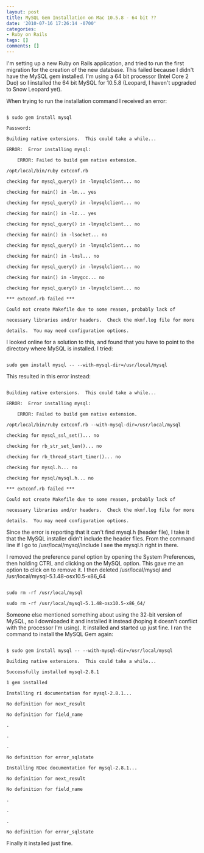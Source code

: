 ```yaml
---
layout: post
title: MySQL Gem Installation on Mac 10.5.8 - 64 bit ??
date: '2010-07-16 17:26:14 -0700'
categories:
- Ruby on Rails
tags: []
comments: []
---
```

I'm setting up a new Ruby on Rails application, and tried to run the first migration for the creation of the new database. This failed because I didn't have the MySQL gem installed. I'm using a 64 bit processor (Intel Core 2 Duo) so I installed the 64 bit MySQL for 10.5.8 (Leopard, I haven't upgraded to Snow Leopard yet).

When trying to run the installation command I received an error:

``` shell

$ sudo gem install mysql

Password:

Building native extensions.  This could take a while...

ERROR:  Error installing mysql:

    ERROR: Failed to build gem native extension.

/opt/local/bin/ruby extconf.rb

checking for mysql_query() in -lmysqlclient... no

checking for main() in -lm... yes

checking for mysql_query() in -lmysqlclient... no

checking for main() in -lz... yes

checking for mysql_query() in -lmysqlclient... no

checking for main() in -lsocket... no

checking for mysql_query() in -lmysqlclient... no

checking for main() in -lnsl... no

checking for mysql_query() in -lmysqlclient... no

checking for main() in -lmygcc... no

checking for mysql_query() in -lmysqlclient... no

*** extconf.rb failed ***

Could not create Makefile due to some reason, probably lack of

necessary libraries and/or headers.  Check the mkmf.log file for more

details.  You may need configuration options.

```

I looked online for a solution to this, and found that you have to point to the directory where MySQL is installed. I tried:

``` shell

sudo gem install mysql -- --with-mysql-dir=/usr/local/mysql

```

This resulted in this error instead:

``` shell

Building native extensions.  This could take a while...

ERROR:  Error installing mysql:

    ERROR: Failed to build gem native extension.

/opt/local/bin/ruby extconf.rb --with-mysql-dir=/usr/local/mysql

checking for mysql_ssl_set()... no

checking for rb_str_set_len()... no

checking for rb_thread_start_timer()... no

checking for mysql.h... no

checking for mysql/mysql.h... no

*** extconf.rb failed ***

Could not create Makefile due to some reason, probably lack of

necessary libraries and/or headers.  Check the mkmf.log file for more

details.  You may need configuration options.

```

Since the error is reporting that it can't find mysql.h (header file), I take it that the MySQL installer didn't include the header files. From the command line if I go to /usr/local/mysql/include I see the mysql.h right in there.

I removed the preference panel option by opening the System Preferences, then holding CTRL and clicking on the MySQL option. This gave me an option to click on to remove it. I then deleted /usr/local/mysql and /usr/local/mysql-5.1.48-osx10.5-x86_64

``` shell

sudo rm -rf /usr/local/mysql

sudo rm -rf /usr/local/mysql-5.1.48-osx10.5-x86_64/

```

Someone else mentioned something about using the 32-bit version of MySQL, so I downloaded it and installed it instead (hoping it doesn't conflict with the processor I'm using). It installed and started up just fine. I ran the command to install the MySQL Gem again:

``` shell

$ sudo gem install mysql -- --with-mysql-dir=/usr/local/mysql

Building native extensions.  This could take a while...

Successfully installed mysql-2.8.1

1 gem installed

Installing ri documentation for mysql-2.8.1...

No definition for next_result

No definition for field_name

.

.

.

No definition for error_sqlstate

Installing RDoc documentation for mysql-2.8.1...

No definition for next_result

No definition for field_name

.

.

.

No definition for error_sqlstate

```

Finally it installed just fine.

